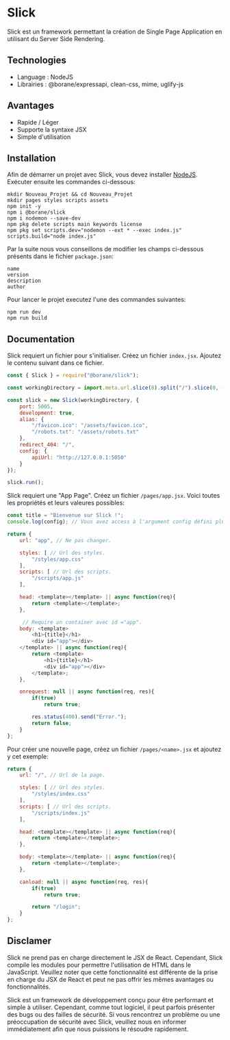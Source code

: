# Slick

Slick est un framework permettant la création de Single Page Application en utilisant du Server Side Rendering.

## Technologies

- Language : NodeJS
- Librairies : @borane/expressapi, clean-css, mime, uglify-js

## Avantages

- Rapide / Léger
- Supporte la syntaxe JSX
- Simple d'utilisation

## Installation

Afin de démarrer un projet avec Slick, vous devez installer [NodeJS](https://nodejs.org/).
Exécuter ensuite les commandes ci-dessous:
```
mkdir Nouveau_Projet && cd Nouveau_Projet
mkdir pages styles scripts assets
npm init -y
npm i @borane/slick
npm i nodemon --save-dev
npm pkg delete scripts main keywords license
npm pkg set scripts.dev="nodemon --ext * --exec index.js" scripts.build="node index.js"
```

Par la suite nous vous conseillons de modifier les champs ci-dessous présents dans le fichier `package.json`:
```
name
version
description
author
```

Pour lancer le projet executez l'une des commandes suivantes:
```
npm run dev
npm run build
```

## Documentation

Slick requiert un fichier pour s'initialiser. Créez un fichier `index.jsx`.
Ajoutez le contenu suivant dans ce fichier.
```js
const { Slick } = require("@borane/slick");

const workingDirectory = import.meta.url.slice(8).split("/").slice(0, -1).join("/");

const slick = new Slick(workingDirectory, {
    port: 5005,
    development: true,
    alias: {
        "/favicon.ico": "/assets/favicon.ico",
        "/robots.txt": "/assets/robots.txt"
    },
    redirect_404: "/",
    config: {
        apiUrl: "http://127.0.0.1:5050"
    }
});

slick.run();
```

Slick requiert une "App Page". Créez un fichier `/pages/app.jsx`.
Voici toutes les propriétés et leurs valeures possibles:
```js
const title = "Bienvenue sur Slick !";
console.log(config); // Vous avez access à l'argument config défini plus haut.

return {
    url: "app", // Ne pas changer.

    styles: [ // Url des styles.
        "/styles/app.css"
    ],
    scripts: [ // Url des scripts.
        "/scripts/app.js"
    ],

    head: <template></template> || async function(req){
        return <template></template>;
    },

     // Require un container avec id ="app".
    body: <template>
        <h1>{title}</h1>
        <div id="app"></div>
    </template> || async function(req){
        return <template>
            <h1>{title}</h1>
            <div id="app"></div>
        </template>;
    },

    onrequest: null || async function(req, res){
        if(true)
            return true;

        res.status(400).send("Error.");
        return false;
    }
};
```

Pour créer une nouvelle page, créez un fichier `/pages/<name>.jsx` et ajoutez y cet exemple:

```js
return {
    url: "/", // Url de la page.

    styles: [ // Url des styles.
        "/styles/index.css"
    ],
    scripts: [ // Url des scripts.
        "/scripts/index.js"
    ],

    head: <template></template> || async function(req){
        return <template></template>;
    },

    body: <template></template> || async function(req){
        return <template></template>;
    },

    canload: null || async function(req, res){
        if(true)
            return true;

        return "/login";
    }
};
```

## Disclamer

Slick ne prend pas en charge directement le JSX de React. Cependant, Slick compile les modules pour permettre l'utilisation de HTML dans le JavaScript. Veuillez noter que cette fonctionnalité est différente de la prise en charge du JSX de React et peut ne pas offrir les mêmes avantages ou fonctionnalités.

Slick est un framework de développement conçu pour être performant et simple à utiliser. Cependant, comme tout logiciel, il peut parfois présenter des bugs ou des failles de sécurité. Si vous rencontrez un problème ou une préoccupation de sécurité avec Slick, veuillez nous en informer immédiatement afin que nous puissions le résoudre rapidement.